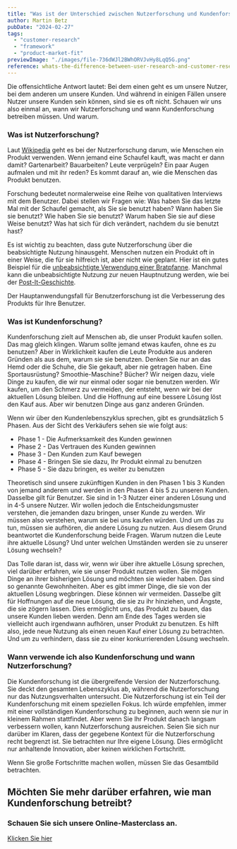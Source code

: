 ```yaml
---
title: "Was ist der Unterschied zwischen Nutzerforschung und Kundenforschung?"
author: Martin Betz
pubDate: "2024-02-27"
tags:
  - "customer-research"
  - "framework"
  - "product-market-fit"
previewImage: "./images/file-736dWJl2BWhORVJvHy8LqQ5G.png"
reference: whats-the-difference-between-user-research-and-customer-research
---
```


Die offensichtliche Antwort lautet: Bei dem einen geht es um unsere Nutzer, bei dem anderen um unsere Kunden. Und während in einigen Fällen unsere Nutzer unsere Kunden sein können, sind sie es oft nicht. Schauen wir uns also einmal an, wann wir Nutzerforschung und wann Kundenforschung betreiben müssen. Und warum.

### Was ist Nutzerforschung?

Laut [Wikipedia](https://en.wikipedia.org/wiki/User_research) geht es bei der Nutzerforschung darum, wie Menschen ein Produkt verwenden. Wenn jemand eine Schaufel kauft, was macht er dann damit? Gartenarbeit? Bauarbeiten? Leute verprügeln? Ein paar Augen aufmalen und mit ihr reden? Es kommt darauf an, wie die Menschen das Produkt benutzen.

Forschung bedeutet normalerweise eine Reihe von qualitativen Interviews mit dem Benutzer. Dabei stellen wir Fragen wie: Was haben Sie das letzte Mal mit der Schaufel gemacht, als Sie sie benutzt haben? Wann haben Sie sie benutzt? Wie haben Sie sie benutzt? Warum haben Sie sie auf diese Weise benutzt? Was hat sich für dich verändert, nachdem du sie benutzt hast?

Es ist wichtig zu beachten, dass gute Nutzerforschung über die beabsichtigte Nutzung hinausgeht. Menschen nutzen ein Produkt oft in einer Weise, die für sie hilfreich ist, aber nicht wie geplant. Hier ist ein gutes Beispiel für die [unbeabsichtigte Verwendung einer Bratpfanne](https://www.youtube.com/watch?v=HA3SuHtCWo0&ab_channel=StoryfulViral). Manchmal kann die unbeabsichtigte Nutzung zur neuen Hauptnutzung werden, wie bei der [Post-It-Geschichte](https://www.post-it.com/3M/en_US/post-it/contact-us/about-us/).

Der Hauptanwendungsfall für Benutzerforschung ist die Verbesserung des Produkts für Ihre Benutzer.

### Was ist Kundenforschung?

Kundenforschung zielt auf Menschen ab, die unser Produkt kaufen sollen. Das mag gleich klingen. Warum sollte jemand etwas kaufen, ohne es zu benutzen? Aber in Wirklichkeit kaufen die Leute Produkte aus anderen Gründen als aus dem, warum sie sie benutzen. Denken Sie nur an das Hemd oder die Schuhe, die Sie gekauft, aber nie getragen haben. Eine Sportausrüstung? Smoothie-Maschine? Bücher? Wir neigen dazu, viele Dinge zu kaufen, die wir nur einmal oder sogar nie benutzen werden. Wir kaufen, um den Schmerz zu vermeiden, der entsteht, wenn wir bei der aktuellen Lösung bleiben. Und die Hoffnung auf eine bessere Lösung löst den Kauf aus. Aber wir benutzen Dinge aus ganz anderen Gründen.

Wenn wir über den Kundenlebenszyklus sprechen, gibt es grundsätzlich 5 Phasen. Aus der Sicht des Verkäufers sehen sie wie folgt aus:

- Phase 1 - Die Aufmerksamkeit des Kunden gewinnen
- Phase 2 - Das Vertrauen des Kunden gewinnen
- Phase 3 - Den Kunden zum Kauf bewegen
- Phase 4 - Bringen Sie sie dazu, Ihr Produkt einmal zu benutzen
- Phase 5 - Sie dazu bringen, es weiter zu benutzen

Theoretisch sind unsere zukünftigen Kunden in den Phasen 1 bis 3 Kunden von jemand anderem und werden in den Phasen 4 bis 5 zu unseren Kunden. Dasselbe gilt für Benutzer. Sie sind in 1-3 Nutzer einer anderen Lösung und in 4-5 unsere Nutzer. Wir wollen jedoch die Entscheidungsmuster verstehen, die jemanden dazu bringen, unser Kunde zu werden. Wir müssen also verstehen, warum sie bei uns kaufen würden. Und um das zu tun, müssen sie aufhören, die andere Lösung zu nutzen. Aus diesem Grund beantwortet die Kundenforschung beide Fragen. Warum nutzen die Leute ihre aktuelle Lösung? Und unter welchen Umständen werden sie zu unserer Lösung wechseln?

Das Tolle daran ist, dass wir, wenn wir über ihre aktuelle Lösung sprechen, viel darüber erfahren, wie sie unser Produkt nutzen wollen. Sie mögen Dinge an ihrer bisherigen Lösung und möchten sie wieder haben. Das sind so genannte Gewohnheiten. Aber es gibt immer Dinge, die sie von der aktuellen Lösung wegbringen. Diese können wir vermeiden. Dasselbe gilt für Hoffnungen auf die neue Lösung, die sie zu ihr hinziehen, und Ängste, die sie zögern lassen. Dies ermöglicht uns, das Produkt zu bauen, das unsere Kunden lieben werden. Denn am Ende des Tages werden sie vielleicht auch irgendwann aufhören, unser Produkt zu benutzen. Es hilft also, jede neue Nutzung als einen neuen Kauf einer Lösung zu betrachten. Und um zu verhindern, dass sie zu einer konkurrierenden Lösung wechseln.

### Wann verwende ich also Kundenforschung und wann Nutzerforschung?

Die Kundenforschung ist die übergreifende Version der Nutzerforschung. Sie deckt den gesamten Lebenszyklus ab, während die Nutzerforschung nur das Nutzungsverhalten untersucht. Die Nutzerforschung ist ein Teil der Kundenforschung mit einem speziellen Fokus. Ich würde empfehlen, immer mit einer vollständigen Kundenforschung zu beginnen, auch wenn sie nur in kleinem Rahmen stattfindet. Aber wenn Sie Ihr Produkt danach langsam verbessern wollen, kann Nutzerforschung ausreichen. Seien Sie sich nur darüber im Klaren, dass der gegebene Kontext für die Nutzerforschung recht begrenzt ist. Sie betrachten nur Ihre eigene Lösung. Dies ermöglicht nur anhaltende Innovation, aber keinen wirklichen Fortschritt.

Wenn Sie große Fortschritte machen wollen, müssen Sie das Gesamtbild betrachten.



## Möchten Sie mehr darüber erfahren, wie man Kundenforschung betreibt?

### Schauen Sie sich unsere Online-Masterclass an.

[Klicken Sie hier](/services/mastering-jobs-to-be-done-online-workshop/)
